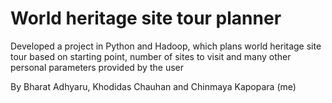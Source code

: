 # World heritage site tour planner
Developed a project in Python and Hadoop, which plans world heritage site tour based on starting point, number of sites to visit and many other personal parameters provided by the user

By Bharat Adhyaru, Khodidas Chauhan and Chinmaya Kapopara (me)
